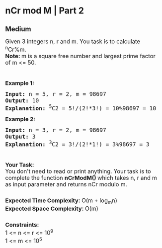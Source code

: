 # nCr mod M | Part 2
## Medium 
<div class="problem-statement">
                <p></p><p><span style="font-size:18px">Given 3&nbsp;integers n, r and m. You task is to calculate <sup>n</sup>Cr%m.<br>
<strong>Note:&nbsp;</strong>m is a square free number and largest prime factor of m &lt;= 50.</span></p>

<p>&nbsp;</p>

<p><span style="font-size:18px"><strong>Example 1:</strong></span></p>

<pre style="position: relative;"><span style="font-size:18px"><strong>Input: </strong>n = 5, r = 2, m = 98697
<strong>Output: </strong>10
<strong>Explanation: </strong><sup>5</sup>C2 = 5!/(2!*3!) = 10%98697 = 10
</span><div class="open_grepper_editor" title="Edit &amp; Save To Grepper"></div></pre>

<p><span style="font-size:18px"><strong>Example 2:</strong></span></p>

<pre style="position: relative;"><span style="font-size:18px"><strong>Input: </strong>n = 3, r = 2, m = 98697
<strong>Output: </strong>3
<strong>Explanation: </strong><sup>3</sup>C2 = 3!/(2!*1!) = 3%98697 = 3
</span><div class="open_grepper_editor" title="Edit &amp; Save To Grepper"></div></pre>

<p>&nbsp;</p>

<p><span style="font-size:18px"><strong>Your Task:</strong><br>
You don't need to read or print anything. Your task is to complete the function&nbsp;<strong>nCrModM()&nbsp;</strong>which takes n, r and m as input parameter and returns nCr modulo m.</span><br>
&nbsp;</p>

<p><span style="font-size:18px"><strong>Expected Time Complexity:&nbsp;</strong>O(m +&nbsp;log<sub>m</sub>n)&nbsp;<br>
<strong>Expected Space Complexity:&nbsp;</strong>O(m)</span><br>
&nbsp;</p>

<p><span style="font-size:18px"><strong>Constraints:</strong><br>
1 &lt;= n &lt;= r &lt;= 10<sup>9</sup><br>
1 &lt;= m &lt;= 10<sup>5</sup></span></p>
 <p></p>
            </div>